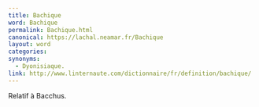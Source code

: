 ```yaml
---
title: Bachique
word: Bachique
permalink: Bachique.html
canonical: https://lachal.neamar.fr/Bachique
layout: word
categories:
synonyms:
  - Dyonisiaque.
link: http://www.linternaute.com/dictionnaire/fr/definition/bachique/
---
```


Relatif à Bacchus.

